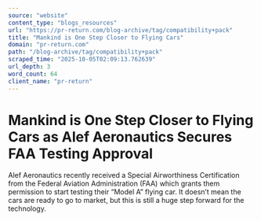 ```yaml
---
source: "website"
content_type: "blogs_resources"
url: "https://pr-return.com/blog-archive/tag/compatibility+pack"
title: "Mankind is One Step Closer to Flying Cars"
domain: "pr-return.com"
path: "/blog-archive/tag/compatibility+pack"
scraped_time: "2025-10-05T02:09:13.762639"
url_depth: 3
word_count: 64
client_name: "pr-return"
---
```


# Mankind is One Step Closer to Flying Cars as Alef Aeronautics Secures FAA Testing Approval

Alef Aeronautics recently received a Special Airworthiness Certification from the Federal Aviation Administration (FAA) which grants them permission to start testing their “Model A” flying car. It doesn’t mean the cars are ready to go to market, but this is still a huge step forward for the technology.